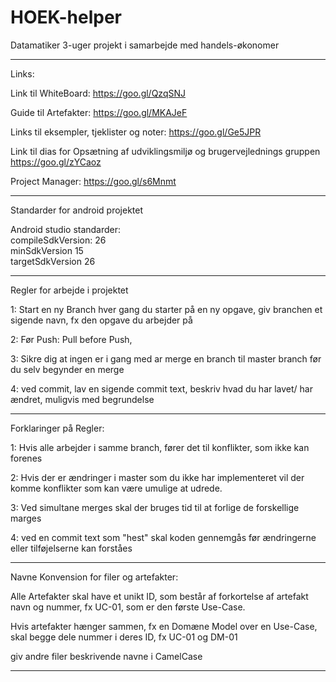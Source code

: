 # HOEK-helper
Datamatiker 3-uger projekt i samarbejde med handels-økonomer



------------------------------------------------------------------------------------------------------------------



Links:

Link til WhiteBoard:
https://goo.gl/QzqSNJ

Guide til Artefakter: 
https://goo.gl/MKAJeF

Links til eksempler, tjeklister og noter:
https://goo.gl/Ge5JPR

Link til dias for Opsætning af udviklingsmiljø og brugervejlednings gruppen
https://goo.gl/zYCaoz

Project Manager:
https://goo.gl/s6Mnmt


-----------------------------------------------------------------------------------------------------------------



Standarder for android projektet

Android studio standarder: <br>
compileSdkVersion: 26 <br>
minSdkVersion 15 <br>
targetSdkVersion 26 <br>



----------------------------------------------------------------------------------------------------------------------


Regler for arbejde i projektet

1: Start en ny Branch hver gang du starter på en ny opgave, giv branchen et sigende navn, fx den opgave du arbejder på

2: Før Push:  Pull before Push,

3: Sikre dig at ingen er i gang med ar merge en branch til master branch før du selv begynder en merge

4: ved commit, lav en sigende commit text, beskriv hvad du har lavet/ har ændret, muligvis med begrundelse

---------------------------------------------------------


Forklaringer på Regler:

1: Hvis alle arbejder i samme branch, fører det til konflikter, som ikke kan forenes

2: Hvis der er ændringer i master som du ikke har implementeret vil der komme konflikter som kan være umulige at udrede.

3: Ved simultane merges skal der bruges tid til at forlige de forskellige marges

4: ved en commit text som "hest" skal koden gennemgås før ændringerne eller tilføjelserne kan forståes

-----------------------------------------------------------------------------------------------------------------------


Navne Konvension for filer og artefakter:

Alle Artefakter skal have et unikt ID, som består af forkortelse af artefakt navn og nummer, fx UC-01, som er den første Use-Case.

Hvis artefakter hænger sammen, fx en Domæne Model over en Use-Case, skal begge dele nummer i deres ID, fx UC-01 og DM-01

giv andre filer beskrivende navne i CamelCase


-------------------------------------------------------------------------------------------------------------------------------
